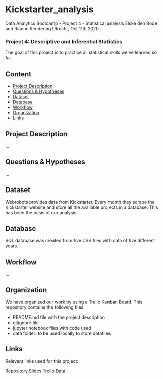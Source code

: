 # Kickstarter_analysis
Data Analytics Bootcamp - Project 4 - Statistical analysis
Elske den Bode and Rianne Rendering
Utrecht, Oct 11th 2020

### Project 4: Descriptive and Inferential Statistics
The goal of this project is to practice all statistical skills we've learned so far.

## Content
- [Project Description](#project-description)
- [Questions & Hypotheses](#questions-hypotheses)
- [Dataset](#dataset)
- [Database](#database)
- [Workflow](#workflow)
- [Organization](#organization)
- [Links](#links)


## Project Description
...

## Questions & Hypotheses
...

## Dataset
Webrobots provides data from Kickstarter. Every month they scrape the Kickstarter website and store all the available projects in a database. This has been the basis of our analysis.

## Database
SQL database was created from five CSV files with data of five different years.

## Workflow
...

## Organization
We have organized our work by using a Trello Kanban Board. This repository contains the following files:
- README.md file with the project description
- gitignore file
- jupyter notebook files with code used
- data folder: to be used locally to store datafiles

## Links
Relevant links used for this project:

[Repository](https://github.com/Rianne89/Kickstarter_analysis.git)
[Slides](https://drive.google.com/drive/u/0/folders/1osDj4AiRola4-5BYdjznkvvKbTCgtPLG)
[Trello](https://trello.com/b/HIrFYhGH/project-4-kickstarter-analysis)
[Data](https://drive.google.com/drive/u/0/folders/1hIBnfoXrXNW2vF_ka8R8Y0mltCmBjqPZ)